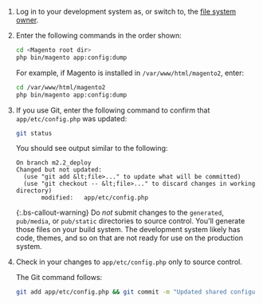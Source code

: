 1. Log in to your development system as, or switch to, the [file system owner](https://glossary.magento.com/magento-file-system-owner).

1. Enter the following commands in the order shown:

   ```bash
   cd <Magento root dir>
   php bin/magento app:config:dump
   ```

   For example, if Magento is installed in `/var/www/html/magento2`, enter:

   ```bash
   cd /var/www/html/magento2
   php bin/magento app:config:dump
   ```

1. If you use Git, enter the following command to confirm that `app/etc/config.php` was updated:

   ```bash
   git status
   ```

   You should see output similar to the following:

   ```terminal
   On branch m2.2_deploy
   Changed but not updated:
     (use "git add &lt;file>..." to update what will be committed)
     (use "git checkout -- &lt;file>..." to discard changes in working directory)
          modified:   app/etc/config.php
   ```

   {:.bs-callout-warning}
   Do _not_ submit changes to the `generated`, `pub/media`, or `pub/static` directories to source control. You'll generate those files on your build system. The development system likely has code, themes, and so on that are not ready for use on the production system.

1. Check in your changes to `app/etc/config.php` only to source control.

   The Git command follows:

   ```bash
   git add app/etc/config.php && git commit -m "Updated shared configuration" && git push mconfig m2.2_deploy
   ```
